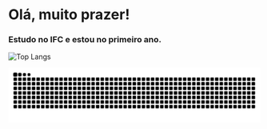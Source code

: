 # Olá, muito prazer!
### Estudo no IFC e estou no primeiro ano.    
![Top Langs](https://github-readme-stats.vercel.app/api/top-langs/?username=Davi-Prussek&layout=donut&theme=dark)
  
![snake gif](https://github.com/Davi-Prussek/Davi-Prussek/blob/output/github-snake.svg)

